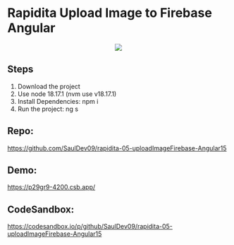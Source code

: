 # Rapidita Upload Image to Firebase Angular

<p align="center">  
  <img src="https://github.com/SaulDev09/rapidita-05-uploadImageFirebase-Angular15/assets/54446713/14185189-917a-4453-b6e9-f7dc29e99d20"
</p>

## Steps

1. Download the project
2. Use node 18.17.1 (nvm use v18.17.1)
3. Install Dependencies: npm i
4. Run the project: ng s

## Repo:

https://github.com/SaulDev09/rapidita-05-uploadImageFirebase-Angular15

## Demo:

https://p29gr9-4200.csb.app/

## CodeSandbox:

https://codesandbox.io/p/github/SaulDev09/rapidita-05-uploadImageFirebase-Angular15
